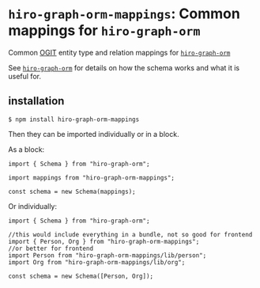 # `hiro-graph-orm-mappings`: Common mappings for `hiro-graph-orm`

Common [OGIT](https://github.com/arago/OGIT) entity type and relation mappings for [`hiro-graph-orm`](https://github.com/arago/hiro-graph-js/tree/master/packages/hiro-graph-orm)

See [`hiro-graph-orm`](https://github.com/arago/hiro-graph-js/tree/master/packages/hiro-graph-orm) for details on how the schema works and what it is useful for.

## installation

```
$ npm install hiro-graph-orm-mappings
```

Then they can be imported individually or in a block.

As a block:

```
import { Schema } from "hiro-graph-orm";

import mappings from "hiro-graph-orm-mappings";

const schema = new Schema(mappings);
```

Or individually:

```
import { Schema } from "hiro-graph-orm";

//this would include everything in a bundle, not so good for frontend
import { Person, Org } from "hiro-graph-orm-mappings";
//or better for frontend
import Person from "hiro-graph-orm-mappings/lib/person";
import Org from "hiro-graph-orm-mappings/lib/org";

const schema = new Schema([Person, Org]);

```

